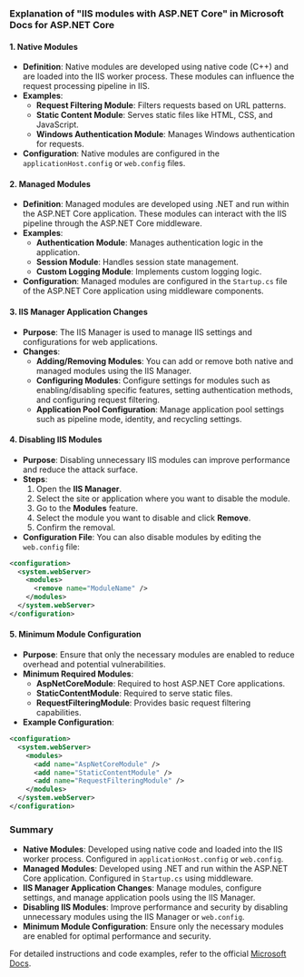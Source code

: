 ### Explanation of "IIS modules with ASP.NET Core" in Microsoft Docs for ASP.NET Core

#### 1. Native Modules
- **Definition**: Native modules are developed using native code (C++) and are loaded into the IIS worker process. These modules can influence the request processing pipeline in IIS.
- **Examples**: 
  - **Request Filtering Module**: Filters requests based on URL patterns.
  - **Static Content Module**: Serves static files like HTML, CSS, and JavaScript.
  - **Windows Authentication Module**: Manages Windows authentication for requests.
- **Configuration**: Native modules are configured in the `applicationHost.config` or `web.config` files.

#### 2. Managed Modules
- **Definition**: Managed modules are developed using .NET and run within the ASP.NET Core application. These modules can interact with the IIS pipeline through the ASP.NET Core middleware.
- **Examples**:
  - **Authentication Module**: Manages authentication logic in the application.
  - **Session Module**: Handles session state management.
  - **Custom Logging Module**: Implements custom logging logic.
- **Configuration**: Managed modules are configured in the `Startup.cs` file of the ASP.NET Core application using middleware components.

#### 3. IIS Manager Application Changes
- **Purpose**: The IIS Manager is used to manage IIS settings and configurations for web applications.
- **Changes**:
  - **Adding/Removing Modules**: You can add or remove both native and managed modules using the IIS Manager.
  - **Configuring Modules**: Configure settings for modules such as enabling/disabling specific features, setting authentication methods, and configuring request filtering.
  - **Application Pool Configuration**: Manage application pool settings such as pipeline mode, identity, and recycling settings.

#### 4. Disabling IIS Modules
- **Purpose**: Disabling unnecessary IIS modules can improve performance and reduce the attack surface.
- **Steps**:
  1. Open the **IIS Manager**.
  2. Select the site or application where you want to disable the module.
  3. Go to the **Modules** feature.
  4. Select the module you want to disable and click **Remove**.
  5. Confirm the removal.
- **Configuration File**: You can also disable modules by editing the `web.config` file:

```xml
<configuration>
  <system.webServer>
    <modules>
      <remove name="ModuleName" />
    </modules>
  </system.webServer>
</configuration>
```

#### 5. Minimum Module Configuration
- **Purpose**: Ensure that only the necessary modules are enabled to reduce overhead and potential vulnerabilities.
- **Minimum Required Modules**:
  - **AspNetCoreModule**: Required to host ASP.NET Core applications.
  - **StaticContentModule**: Required to serve static files.
  - **RequestFilteringModule**: Provides basic request filtering capabilities.
- **Example Configuration**:

```xml
<configuration>
  <system.webServer>
    <modules>
      <add name="AspNetCoreModule" />
      <add name="StaticContentModule" />
      <add name="RequestFilteringModule" />
    </modules>
  </system.webServer>
</configuration>
```

### Summary
- **Native Modules**: Developed using native code and loaded into the IIS worker process. Configured in `applicationHost.config` or `web.config`.
- **Managed Modules**: Developed using .NET and run within the ASP.NET Core application. Configured in `Startup.cs` using middleware.
- **IIS Manager Application Changes**: Manage modules, configure settings, and manage application pools using the IIS Manager.
- **Disabling IIS Modules**: Improve performance and security by disabling unnecessary modules using the IIS Manager or `web.config`.
- **Minimum Module Configuration**: Ensure only the necessary modules are enabled for optimal performance and security.

For detailed instructions and code examples, refer to the official [Microsoft Docs](https://docs.microsoft.com/en-us/aspnet/core/host-and-deploy/iis/modules?view=aspnetcore-6.0).